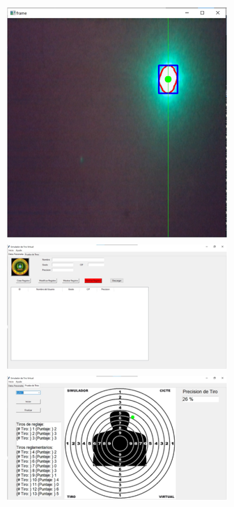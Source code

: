 

![cicte_laser](https://github.com/M-O-R-P-H-E-U-S/Laser-Tracking-and-Position-System-/blob/main/cicte_laser.jpeg) 


![cicte_1](https://github.com/M-O-R-P-H-E-U-S/Laser-Tracking-and-Position-System-/blob/main/cicte_1.jpeg) 



![cicte_2](https://github.com/M-O-R-P-H-E-U-S/Laser-Tracking-and-Position-System-/blob/main/cicte_2.jpeg) 
